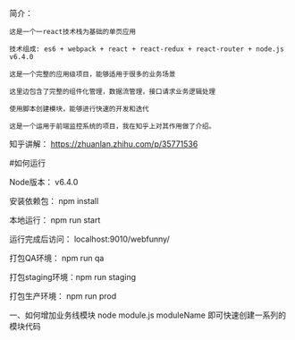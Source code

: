 简介：

    这是一个一react技术栈为基础的单页应用
    
    技术组成: es6 + webpack + react + react-redux + react-router + node.js v6.4.0
    
    这是一个完整的应用级项目，能够适用于很多的业务场景
    
    这里边包含了完整的组件化管理，数据流管理，接口请求业务逻辑处理
    
    使用脚本创建模块，能够进行快速的开发和迭代
    
    这是一个运用于前端监控系统的项目，我在知乎上对其作用做了介绍。
    
知乎讲解： https://zhuanlan.zhihu.com/p/35771536

#如何运行

Node版本： v6.4.0

安装依赖包： npm install

本地运行：   npm run start

运行完成后访问： localhost:9010/webfunny/


打包QA环境： npm run qa

打包staging环境：npm run staging

打包生产环境： npm run prod



一、如何增加业务线模块
    node module.js moduleName 即可快速创建一系列的模块代码
    
